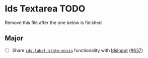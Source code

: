 # Ids Textarea TODO

Remove this file after the one below is finished

## Major

- [ ] Share [`ids-label-state-mixin`](https://github.com/infor-design/enterprise-wc/blob/main/src/mixins/ids-label-state-mixin/ids-label-state-mixin.js#L46-L74) functionality with [IdsInput](https://github.com/infor-design/enterprise-wc/blob/main/src/mixins/ids-label-state-mixin/ids-label-state-mixin.js#L46-L74) ([#637](https://github.com/infor-design/enterprise-wc/issues/637))
